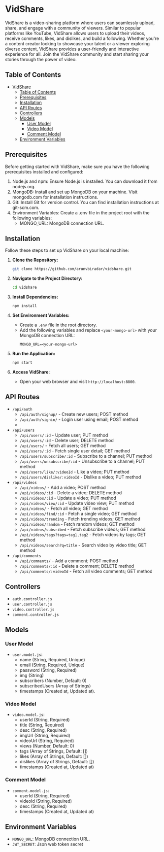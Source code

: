 # VidShare

VidShare is a video-sharing platform where users can seamlessly upload, share, and engage with a community of viewers. Similar to popular platforms like YouTube, VidShare allows users to upload their videos, receive comments, likes, and dislikes, and build a following. Whether you're a content creator looking to showcase your talent or a viewer exploring diverse content, VidShare provides a user-friendly and interactive experience for all. Join the VidShare community and start sharing your stories through the power of video.

## Table of Contents

- [VidShare](#vidshare)
  - [Table of Contents](#table-of-contents)
  - [Prerequisites](#prerequisites)
  - [Installation](#installation)
  - [API Routes](#api-routes)
  - [Controllers](#controllers)
  - [Models](#models)
    - [User Model](#user-model)
    - [Video Model](#video-model)
    - [Comment Model](#comment-model)
  - [Environment Variables](#environment-variables)


## Prerequisites

Before getting started with VidShare, make sure you have the following prerequisites installed and configured:

1. Node.js and npm: Ensure Node.js is installed. You can download it from nodejs.org.
2. MongoDB: Install and set up MongoDB on your machine. Visit mongodb.com for installation instructions.
3. Git: Install Git for version control. You can find installation instructions at git-scm.com.
4. Environment Variables: Create a .env file in the project root with the following variables:
   - MONGO_URL: MongoDB connection URL.

## Installation

Follow these steps to set up VidShare on your local machine:

1. **Clone the Repository:**
   ```bash
   git clone https://github.com/arunvbiradar/vidshare.git
   ```

2. **Navigate to the Project Directory:**
   ```bash
   cd vidshare
   ```

3. **Install Dependencies:**
   ```bash
   npm install
   ```

4. **Set Environment Variables:**
   - Create a `.env` file in the root directory.
   - Add the following variables and replace `<your-mongo-url>` with your MongoDB connection URL:
     ```env
     MONGO_URL=<your-mongo-url>
     ```

5. **Run the Application:**
   ```bash
   npm start
   ```

6. **Access VidShare:**
   - Open your web browser and visit `http://localhost:8800`.


## API Routes

- `/api/auth`
  - `/api/auth/signup/` - Create new users; POST method
  - `/api/auth/signin/` - Login user using email; POST method
  - 
- `/api/users`
  - `/api/users/:id` - Update user; PUT method
  - `/api/users/:id` - Delete user; DELETE method
  - `/api/users/` - Fetch all users; GET method
  - `/api/users/:id` - Fetch single user detail; GET method
  - `/api/users/subscribe/:id` - Subscribe to a channel; PUT method
  - `/api/users/unsubscribe/:id` - Unsubscribe to a channel; PUT method
  - `/api/users/like/:videoId` - Like a video; PUT method
  - `/api/users/dislike/:videoId` - Dislike a video; PUT method
- `/api/videos`
  - `/api/videos/` - Add a video; POST method
  - `/api/videos/:id` - Delete a video; DELETE method
  - `/api/videos/:id` - Update a video; PUT method
  - `/api/videos/view/:id` - Update video view; PUT method
  - `/api/videos/` - Fetch all video; GET method
  - `/api/videos/find/:id` - Fetch a single video; GET method
  - `/api/videos/trending` - Fetch trending videos; GET method
  - `/api/videos/random` - Fetch random videos; GET method
  - `/api/videos/subsribed` - Fetch subscribe videos; GET method
  - `/api/videos/tags?tags=tag1,tag2` - Fetch videos by tags; GET method
  - `/api/videos/search?q=title` - Search video by video title; GET method
- `/api/comments`
  - `/api/comments/` - Add a comment; POST method
  - `/api/comments/:id` - Delete a comment; DELETE method
  - `/api/comments/:videoId` - Fetch all video comments; GET method

## Controllers

- `auth.controller.js`
- `user.controller.js`
- `video.controller.js`
- `comment.controller.js`

## Models

### User Model

- `user.model.js`:
  - name (String, Required, Unique)
  - email (String, Required, Unique)
  - password (String, Required)
  - img (String)
  - subscribers (Number, Default: 0)
  - subscribedUsers (Array of Strings)
  - timestamps (Created at, Updated at).

### Video Model

- `video.model.js`:
  - userId (String, Required)
  - title (String, Required)
  - desc (String, Required)
  - imgUrl (String, Required)
  - videoUrl (String, Required)
  - views (Number, Default: 0)
  - tags (Array of Strings, Default: [])
  - likes (Array of Strings, Default: [])
  - dislikes (Array of Strings, Default: [])
  - timestamps (Created at, Updated at)

### Comment Model

- `comment.model.js`:
  - userId (String, Required)
  - videoId (String, Required)
  - desc (String, Required)
  - timestamps (Created at, Updated at)

## Environment Variables

- `MONGO_URL`: MongoDB connection URL.
- `JWT_SECRET`: Json web token secret
